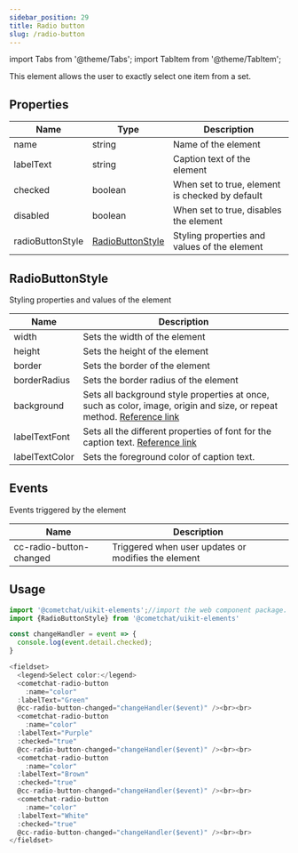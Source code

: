 ```yaml
---
sidebar_position: 29
title: Radio button
slug: /radio-button
---
```


import Tabs from '@theme/Tabs';
import TabItem from '@theme/TabItem';

This element allows the user to exactly select one item from a set.

## Properties

| Name | Type | Description | 
| ---- | ---- | ---- | 
| name | string | Name of the element | 
| labelText | string | Caption text of the element | 
| checked | boolean | When set to true, element is checked by default | 
| disabled | boolean | When set to true, disables the element | 
| radioButtonStyle | [RadioButtonStyle](./radio-button#radiobuttonstyle) | Styling properties and values of the element | 

## RadioButtonStyle

Styling properties and values of the element

| Name | Description | 
| ---- | ---- | 
| width | Sets the width of the element | 
| height | Sets the height of the element | 
| border | Sets the border of the element | 
| borderRadius | Sets the border radius of the element | 
| background | Sets all background style properties at once, such as color, image, origin and size, or repeat method. [Reference link](https://developer.mozilla.org/en-US/docs/Web/CSS/background) | 
| labelTextFont | Sets all the different properties of font for the caption text. [Reference link](https://developer.mozilla.org/en-US/docs/Web/CSS/font) | 
| labelTextColor | Sets the foreground color of caption text. | 


## Events

Events triggered by the element

| Name | Description | 
| ---- | ---- | 
| cc-radio-button-changed | Triggered when user updates or modifies the element | 


## Usage

<Tabs>
<TabItem value="js" label="Javascript">

```javascript
import '@cometchat/uikit-elements';//import the web component package.
import {RadioButtonStyle} from '@cometchat/uikit-elements'

const changeHandler = event => {
  console.log(event.detail.checked);
}

<fieldset>
  <legend>Select color:</legend>
  <cometchat-radio-button 
	:name="color"
  :labelText="Green"
  @cc-radio-button-changed="changeHandler($event)" /><br><br>
  <cometchat-radio-button 
	:name="color"
  :labelText="Purple"
  :checked="true"
  @cc-radio-button-changed="changeHandler($event)" /><br><br>
  <cometchat-radio-button 
	:name="color"
  :labelText="Brown"
  :checked="true"
  @cc-radio-button-changed="changeHandler($event)" /><br><br>
  <cometchat-radio-button 
	:name="color"
  :labelText="White"
  :checked="true"
  @cc-radio-button-changed="changeHandler($event)" /><br><br>
</fieldset>
```

</TabItem>
</Tabs>